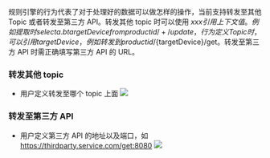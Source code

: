 

规则引擎的行为代表了对于处理好的数据可以做怎样的操作，当前支持转发至其他 Topic 或者转发至第三方 API。转发其他 topic 时可以使用 ${xxx}引用上下文值。例如提取时 select a.b targetDevice from productid/+/update，行为定义 Topic时，可以引用 targetDevice，例如转发到 productid/${targetDevice}/get。转发至第三方 API 时需正确填写第三方 API    的 URL。

### 转发其他 topic
- 用户定义转发至哪个 topic 上面
![](https://main.qcloudimg.com/raw/7547fa86fed5f8abe635bc842b4cfcde.png)
 
### 转发至第三方 API
- 用户定义第三方 API 的地址以及端口，如 <https://thirdparty.service.com/get:8080>
![](https://main.qcloudimg.com/raw/3b1e6ad4d136e505f6419e24a544b447.png)